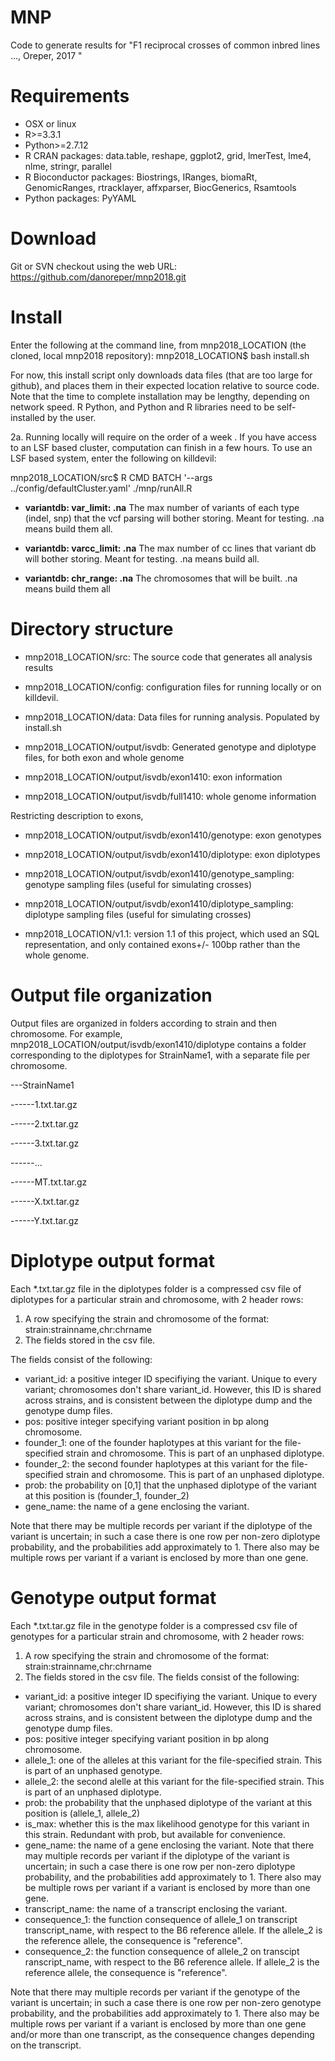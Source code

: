 # MNP
Code to generate results for "F1 reciprocal crosses of common inbred lines ..., Oreper, 2017 "

# Requirements
* OSX or linux
* R>=3.3.1
* Python>=2.7.12
* R CRAN packages: data.table, reshape, ggplot2, grid, lmerTest, lme4, nlme, stringr, parallel 
* R Bioconductor packages: Biostrings, IRanges, biomaRt, GenomicRanges, rtracklayer, affxparser, BiocGenerics, Rsamtools
* Python packages: PyYAML

# Download
Git or SVN checkout using the web URL: https://github.com/danoreper/mnp2018.git

# Install
Enter the following at the command line, from mnp2018\_LOCATION (the cloned, local mnp2018 repository):
mnp2018\_LOCATION\$ bash install.sh 

For now, this install script only downloads data files (that are too large for github), and places them in their expected location relative to source code. Note that the time to complete installation may be lengthy, depending on network speed. R Python, and Python and R libraries need to be self-installed by the user.

2a. Running locally will require on the order of a week . If you have access to an LSF based cluster, computation can finish in a few hours. To use an LSF based system, enter the following on killdevil:

mnp2018\_LOCATION/src$ R CMD BATCH '--args ../config/defaultCluster.yaml' ./mnp/runAll.R

* **variantdb:  var\_limit: .na** The max number of variants of each type (indel, snp) that the vcf parsing will bother storing. Meant for testing. .na means build them all.
 
* **variantdb: varcc\_limit: .na** The max number of cc lines that variant db will bother storing. Meant for testing. .na means build all.

* **variantdb:  chr\_range: .na** The chromosomes that will be built. .na means build them all


# Directory structure
* mnp2018\_LOCATION/src: The source code that generates all analysis results
* mnp2018\_LOCATION/config: configuration files for running locally or on killdevil.
* mnp2018\_LOCATION/data: Data files for running analysis. Populated by install.sh

* mnp2018\_LOCATION/output/isvdb: Generated genotype and diplotype files, for both exon and whole genome
* mnp2018\_LOCATION/output/isvdb/exon1410: exon information
* mnp2018\_LOCATION/output/isvdb/full1410: whole genome information

Restricting description to exons,
* mnp2018\_LOCATION/output/isvdb/exon1410/genotype: exon genotypes
* mnp2018\_LOCATION/output/isvdb/exon1410/diplotype: exon diplotypes
* mnp2018\_LOCATION/output/isvdb/exon1410/genotype\_sampling: genotype sampling files (useful for simulating crosses)
* mnp2018\_LOCATION/output/isvdb/exon1410/diplotype\_sampling: diplotype sampling files (useful for simulating crosses)

* mnp2018\_LOCATION/v1.1: version 1.1 of this project, which used an SQL representation, and only contained exons+/- 100bp rather than the whole genome.

# Output file organization
Output files are organized in folders according to strain and then chromosome. For example, 
mnp2018\_LOCATION/output/isvdb/exon1410/diplotype contains a folder corresponding to the diplotypes for StrainName1, with a separate file per chromosome.

---StrainName1

------1.txt.tar.gz

------2.txt.tar.gz

------3.txt.tar.gz

------...

------MT.txt.tar.gz

------X.txt.tar.gz

------Y.txt.tar.gz

# Diplotype output format
Each *.txt.tar.gz file in the diplotypes folder is a compressed csv file of diplotypes for a particular strain and chromosome, with 2 header rows:
1) A row specifying the strain and chromosome of the format: strain:strainname,chr:chrname 
2) The fields stored in the csv file. 

The fields consist of the following:
* variant_id: a positive integer ID specifiying the variant. Unique to every variant; chromosomes don't share variant_id. However, this ID is shared across strains, and is consistent between the diplotype dump and the genotype dump files.
* pos: positive integer specifying variant position in bp along chromosome.
* founder\_1: one of the founder haplotypes at this variant for the file-specified strain and chromosome. This is part of an unphased diplotype.
* founder\_2: the second founder haplotypes at this variant for the file-specified strain and chromosome. This is part of an unphased diplotype.
* prob: the probability on [0,1] that the unphased diplotype of the variant at this position is (founder\_1, founder\_2) 
* gene_name: the name of a gene enclosing the variant.


Note that there may be multiple records per variant if the diplotype of the variant is uncertain; in such a case there is one row per non-zero diplotype probability, and the probabilities add approximately to 1. There also may be multiple rows per variant if a variant is enclosed by more than one gene.


# Genotype output format
Each *.txt.tar.gz file in the genotype folder is a compressed csv file of genotypes for a particular strain and chromosome, with 2 header rows:
1) A row specifying the strain and chromosome of the format: strain:strainname,chr:chrname 
2) The fields stored in the csv file. 
The fields consist of the following:
* variant_id: a positive integer ID specifiying the variant. Unique to every variant; chromosomes don't share variant_id. However, this ID is shared across strains, and is consistent between the diplotype dump and the genotype dump files.
* pos: positive integer specifying variant position in bp along chromosome.
* allele\_1: one of the alleles at this variant for the file-specified strain. This is part of an unphased genotype.
* allele\_2: the second alelle at this variant for the file-specified strain. This is part of an unphased diplotype.
* prob: the probability that the unphased diplotype of the variant at this position is (allele_1, allele_2) 
* is\_max: whether this is the max likelihood genotype for this variant in this strain. Redundant with prob, but available for convenience.
* gene\_name: the name of a gene enclosing the variant.
Note that there may multiple records per variant if the diplotype of the variant is uncertain; in such a case there is one row per non-zero diplotype probability, and the probabilities add approximately to 1. There also may be multiple rows per variant if a variant is enclosed by more than one gene.
* transcript\_name: the name of a transcript enclosing the variant.
* consequence\_1: the function consequence of allele_1 on transcript transcript_name, with respect to the B6 reference allele. If the allele_2 is the reference allele, the consequence is "reference". 
* consequence\_2: the function consequence of allele_2 on transcipt ranscript_name, with respect to the B6 reference allele. If allele_2 is the reference allele, the consequence is "reference". 

Note that there may multiple records per variant if the genotype of the variant is uncertain; in such a case there is one row per non-zero genotype probability, and the probabilities add approximately to 1. There also may be multiple rows per variant if a variant is enclosed by more than one gene and/or more than one transcript, as the consequence changes depending on the transcript.


